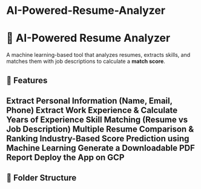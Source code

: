 # AI-Powered-Resume-Analyzer
# 📝 AI-Powered Resume Analyzer  
A machine learning-based tool that analyzes resumes, extracts skills, and matches them with job descriptions to calculate a **match score**.

## 🚀 Features
 Extract Personal Information (Name, Email, Phone)
 Extract Work Experience & Calculate Years of Experience
 Skill Matching (Resume vs Job Description)
 Multiple Resume Comparison & Ranking
 Industry-Based Score Prediction using Machine Learning
 Generate a Downloadable PDF Report
 Deploy the App on GCP 
---

## 📂 Folder Structure
